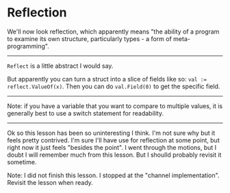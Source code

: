 # Reflection

We'll now look reflection, which apparently means "the ability of a program to examine its own structure, particularly types - a form of meta-programming".

---

`Reflect` is a little abstract I would say. 

But apparently you can turn a struct into a slice of fields like so: `val := reflect.ValueOf(x)`. Then you can do `val.Field(0)` to get the specific field.

---

Note: if you have a variable that you want to compare to multiple values, it is generally best to use a switch statement for readability. 

---

Ok so this lesson has been so uninteresting I think. I'm not sure why but it feels pretty contrived. I'm sure I'll have use for reflection at some point, but right now it just feels "besides the point". I went through the motions, but I doubt I will remember much from this lesson. But I shoulld probably revisit it sometime.

Note: I did not finish this lesson. I stopped at the "channel implementation". Revisit the lesson when ready.